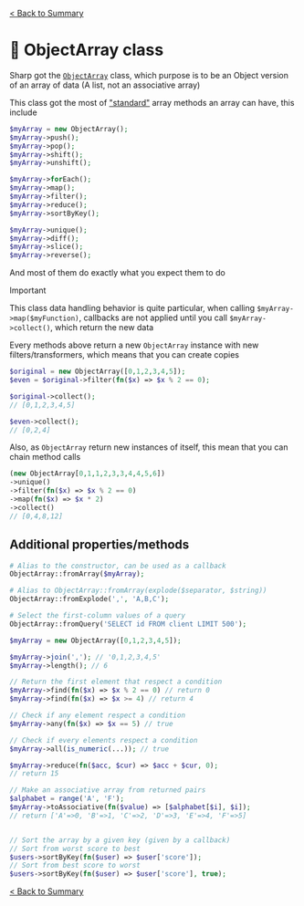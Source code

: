 [< Back to Summary](../README.md)

# 🚃 ObjectArray class

Sharp got the [`ObjectArray`](../../src/Classes/Data/ObjectArray.php) class, which purpose is to be an Object version of an array of data (A list, not an associative array)

This class got the most of ["standard"](https://developer.mozilla.org/en-US/docs/Web/JavaScript/Reference/Global_Objects/Array#array_methods_and_empty_slots) array methods an array can have, this include
```php
$myArray = new ObjectArray();
$myArray->push();
$myArray->pop();
$myArray->shift();
$myArray->unshift();

$myArray->forEach();
$myArray->map();
$myArray->filter();
$myArray->reduce();
$myArray->sortByKey();

$myArray->unique();
$myArray->diff();
$myArray->slice();
$myArray->reverse();
```

And most of them do exactly what you expect them to do

> [!IMPORTANT]
> This class data handling behavior is quite particular, when calling `$myArray->map($myFunction)`,
> callbacks are not applied until you call `$myArray->collect()`, which return the new data

Every methods above return a new `ObjectArray` instance with new filters/transformers, which means that you can create copies

```php
$original = new ObjectArray([0,1,2,3,4,5]);
$even = $original->filter(fn($x) => $x % 2 == 0);

$original->collect();
// [0,1,2,3,4,5]

$even->collect();
// [0,2,4]
```

Also, as `ObjectArray` return new instances of itself, this mean that you can chain method calls

```php
(new ObjectArray[0,1,1,2,3,3,4,4,5,6])
->unique()
->filter(fn($x) => $x % 2 == 0)
->map(fn($x) => $x * 2)
->collect()
// [0,4,8,12]
```

## Additional properties/methods

```php
# Alias to the constructor, can be used as a callback
ObjectArray::fromArray($myArray);

# Alias to ObjectArray::fromArray(explode($separator, $string))
ObjectArray::fromExplode(',', 'A,B,C');

# Select the first-column values of a query
ObjectArray::fromQuery('SELECT id FROM client LIMIT 500');

$myArray = new ObjectArray([0,1,2,3,4,5]);

$myArray->join(','); // '0,1,2,3,4,5'
$myArray->length(); // 6

// Return the first element that respect a condition
$myArray->find(fn($x) => $x % 2 == 0) // return 0
$myArray->find(fn($x) => $x >= 4) // return 4

// Check if any element respect a condition
$myArray->any(fn($x) => $x == 5) // true

// Check if every elements respect a condition
$myArray->all(is_numeric(...)); // true

$myArray->reduce(fn($acc, $cur) => $acc + $cur, 0);
// return 15

// Make an associative array from returned pairs
$alphabet = range('A', 'F');
$myArray->toAssociative(fn($value) => [$alphabet[$i], $i]);
// return ['A'=>0, 'B'=>1, 'C'=>2, 'D'=>3, 'E'=>4, 'F'=>5]


// Sort the array by a given key (given by a callback)
// Sort from worst score to best
$users->sortByKey(fn($user) => $user['score']);
// Sort from best score to worst
$users->sortByKey(fn($user) => $user['score'], true);
```

[< Back to Summary](../README.md)
